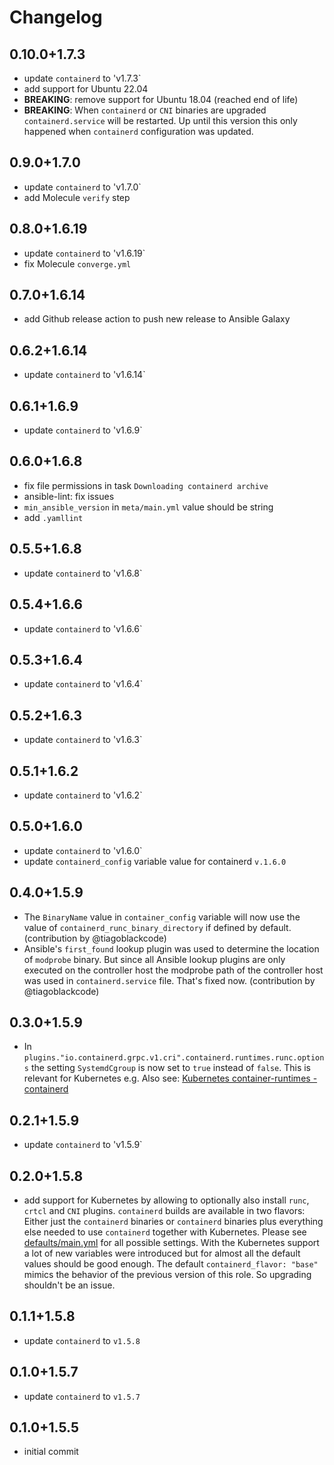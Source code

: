 # Changelog

## 0.10.0+1.7.3

- update `containerd` to 'v1.7.3`
- add support for Ubuntu 22.04
- **BREAKING**: remove support for Ubuntu 18.04 (reached end of life)
- **BREAKING**: When `containerd` or `CNI` binaries are upgraded `containerd.service` will be restarted. Up until this version this only happened when `containerd` configuration was updated.

## 0.9.0+1.7.0

- update `containerd` to 'v1.7.0`
- add Molecule `verify` step

## 0.8.0+1.6.19

- update `containerd` to 'v1.6.19`
- fix Molecule `converge.yml`

## 0.7.0+1.6.14

- add Github release action to push new release to Ansible Galaxy

## 0.6.2+1.6.14

- update `containerd` to 'v1.6.14`

## 0.6.1+1.6.9

- update `containerd` to 'v1.6.9`

## 0.6.0+1.6.8

- fix file permissions in task `Downloading containerd archive`
- ansible-lint: fix issues
- `min_ansible_version` in `meta/main.yml` value should be string
- add `.yamllint`

## 0.5.5+1.6.8

- update `containerd` to 'v1.6.8`

## 0.5.4+1.6.6

- update `containerd` to 'v1.6.6`

## 0.5.3+1.6.4

- update `containerd` to 'v1.6.4`

## 0.5.2+1.6.3

- update `containerd` to 'v1.6.3`

## 0.5.1+1.6.2

- update `containerd` to 'v1.6.2`

## 0.5.0+1.6.0

- update `containerd` to 'v1.6.0`
- update `containerd_config` variable value for containerd `v.1.6.0`

## 0.4.0+1.5.9

- The `BinaryName` value in `container_config` variable will now use the value of `containerd_runc_binary_directory` if defined by default. (contribution by @tiagoblackcode)
- Ansible's `first_found` lookup plugin was used to determine the location of `modprobe` binary. But since all Ansible lookup plugins are only executed on the controller host the modprobe path of the controller host was used in `containerd.service` file. That's fixed now. (contribution by @tiagoblackcode)

## 0.3.0+1.5.9

- In `plugins."io.containerd.grpc.v1.cri".containerd.runtimes.runc.options` the setting `SystemdCgroup` is now set to `true` instead of `false`. This is relevant for Kubernetes e.g. Also see: [Kubernetes container-runtimes - containerd](https://kubernetes.io/docs/setup/production-environment/container-runtimes/#containerd-systemd)

## 0.2.1+1.5.9

- update `containerd` to 'v1.5.9`

## 0.2.0+1.5.8

- add support for Kubernetes by allowing to optionally also install `runc`, `crtcl` and `CNI` plugins. `containerd` builds are available in two flavors: Either just the `containerd` binaries or `containerd` binaries plus everything else needed to use `containerd` together with Kubernetes. Please see [defaults/main.yml](https://github.com/githubixx/ansible-role-containerd/tree/master/defaults/main.yml) for all possible settings. With the Kubernetes support a lot of new variables were introduced but for almost all the default values should be good enough. The default `containerd_flavor: "base"` mimics the behavior of the previous version of this role. So upgrading shouldn't be an issue.

## 0.1.1+1.5.8

- update `containerd` to `v1.5.8`

## 0.1.0+1.5.7

- update `containerd` to `v1.5.7`

## 0.1.0+1.5.5

- initial commit
